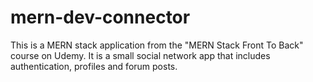 # mern-dev-connector
This is a MERN stack application from the "MERN Stack Front To Back" course on Udemy. It is a small social network app that includes authentication, profiles and forum posts.
